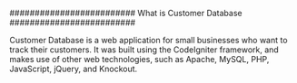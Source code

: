#########################
What is Customer Database
#########################

Customer Database is a web application for small businesses who want to track
their customers.  It was built using the CodeIgniter framework, and makes use
of other web technologies, such as Apache, MySQL, PHP, JavaScript, jQuery,
and Knockout.
